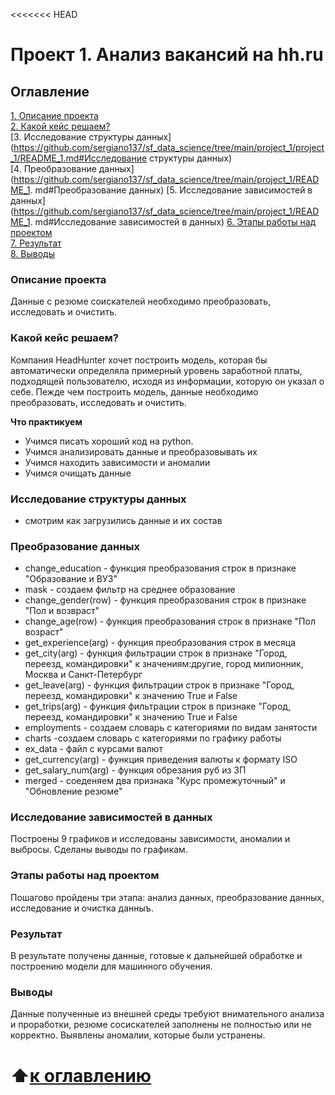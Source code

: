 <<<<<<< HEAD
# Проект 1. Анализ вакансий на hh.ru

## Оглавление
[1. Описание проекта](https://github.com/sergiano137/sf_data_science/tree/main/project_1/README_1.md#Описание-проекта)  
[2. Какой кейс решаем?](https://github.com/sergiano137/sf_data_science/tree/main/project_1/README_1.md#Какой-кейс-решаем)  
[3. Исследование структуры данных](https://github.com/sergiano137/sf_data_science/tree/main/project_1/project_1/README_1.md#Исследование структуры данных)  
[4. Преобразование данных](https://github.com/sergiano137/sf_data_science/tree/main/project_1/README_1.
md#Преобразование данных) 
[5. Исследование зависимостей в данных](https://github.com/sergiano137/sf_data_science/tree/main/project_1/README_1.
md#Исследование зависимостей в данных) 
[6. Этапы работы над проектом](https://github.com/sergiano137/sf_data_science/tree/main/project_1/README_1.md#Этапы-работы-над-проектом)  
[7. Результат](https://github.com/sergiano137/sf_data_science/tree/main/project_1/README_1.md#Результат)  
[8. Выводы](https://github.com/sergiano137/sf_data_science/tree/main/project_1/README_1.md#Выводы)

### Описание проекта
Данные с резюме соискателей необходимо преобразовать, исследовать и очистить.

### Какой кейс решаем?
Компания HeadHunter хочет построить модель, которая бы автоматически определяла примерный уровень заработной платы, подходящей пользователю, исходя из информации, которую он указал о себе. Пежде чем построить модель, данные необходимо преобразовать, исследовать и очистить.

**Что практикуем**
- Учимся писать хороший код на python.
- Учимся анализировать данные и преобразовывать их
- Учимся находить зависимости и аномалии
- Учимся очищать данные
### Исследование структуры данных
- смотрим как загрузились данные и их состав

### Преобразование данных
- change_education - функция преобразования строк в признаке "Образование и ВУЗ"
- mask - создаем фильтр на среднее образование
- change_gender(row) - функция преобразования строк в признаке "Пол и возвраст"
- change_age(row) - функция преобразования строк в признаке "Пол возраст"
- get_experience(arg) - функция преобразования строк в месяца
- get_city(arg) - функция фильтрации строк в признаке "Город, переезд, командировки" к значениям:другие, город милионник, Москва и Санкт-Петербург
- get_leave(arg) - функция фильтрации строк в признаке "Город, переезд, командировки" к значению True и False
- get_trips(arg) - функция фильтрации строк в признаке "Город, переезд, командировки" к значению True и False
- employments - создаем словарь с категориями по видам занятости
- charts -создаем словарь с категориями по графику работы
- ex_data - файл с курсами валют
- get_сurrency(arg) - функция приведения валюты к формату ISO
- get_salary_num(arg) - функция обрезания руб из ЗП
- merged - соеденяем два признака "Курс промежуточный" и "Обновление резюме"

### Исследование зависимостей в данных
Построены 9 графиков и исследованы зависимости, аномалии и выбросы. Сделаны выводы по графикам.

### Этапы работы над проектом
Пошагово пройдены три этапа: анализ данных, преобразование данных, исследование и очистка данныъ.

### Результат
В результате получены данные, готовые к дальнейшей обработке и построению модели для машинного обучения.

### Выводы
Данные полученные из внешней среды требуют внимательного анализа и проработки, резюме сосискателей заполнены не полностью или не корректно. Выявлены аномалии, которые были устранены.

:arrow_up:[к оглавлению](https://github.com/sergiano137/sf_data_science/tree/main/project_1#Оглавление)
=======
